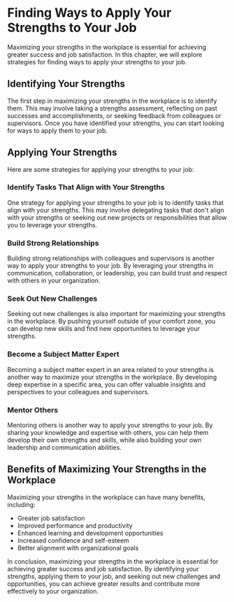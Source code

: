 Finding Ways to Apply Your Strengths to Your Job
=======================================================================================================

Maximizing your strengths in the workplace is essential for achieving greater success and job satisfaction. In this chapter, we will explore strategies for finding ways to apply your strengths to your job.

Identifying Your Strengths
--------------------------

The first step in maximizing your strengths in the workplace is to identify them. This may involve taking a strengths assessment, reflecting on past successes and accomplishments, or seeking feedback from colleagues or supervisors. Once you have identified your strengths, you can start looking for ways to apply them to your job.

Applying Your Strengths
-----------------------

Here are some strategies for applying your strengths to your job:

### Identify Tasks That Align with Your Strengths

One strategy for applying your strengths to your job is to identify tasks that align with your strengths. This may involve delegating tasks that don't align with your strengths or seeking out new projects or responsibilities that allow you to leverage your strengths.

### Build Strong Relationships

Building strong relationships with colleagues and supervisors is another way to apply your strengths to your job. By leveraging your strengths in communication, collaboration, or leadership, you can build trust and respect with others in your organization.

### Seek Out New Challenges

Seeking out new challenges is also important for maximizing your strengths in the workplace. By pushing yourself outside of your comfort zone, you can develop new skills and find new opportunities to leverage your strengths.

### Become a Subject Matter Expert

Becoming a subject matter expert in an area related to your strengths is another way to maximize your strengths in the workplace. By developing deep expertise in a specific area, you can offer valuable insights and perspectives to your colleagues and supervisors.

### Mentor Others

Mentoring others is another way to apply your strengths to your job. By sharing your knowledge and expertise with others, you can help them develop their own strengths and skills, while also building your own leadership and communication abilities.

Benefits of Maximizing Your Strengths in the Workplace
------------------------------------------------------

Maximizing your strengths in the workplace can have many benefits, including:

* Greater job satisfaction
* Improved performance and productivity
* Enhanced learning and development opportunities
* Increased confidence and self-esteem
* Better alignment with organizational goals

In conclusion, maximizing your strengths in the workplace is essential for achieving greater success and job satisfaction. By identifying your strengths, applying them to your job, and seeking out new challenges and opportunities, you can achieve greater results and contribute more effectively to your organization.
